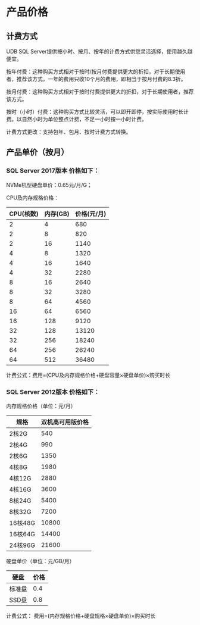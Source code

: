 # 产品价格




## 计费方式
UDB SQL Server提供按小时、按月、按年的计费方式供您灵活选择，使用越久越便宜。

按年付费：这种购买方式相对于按时/按月付费提供更大的折扣，对于长期使用者，推荐该方式，一年的费用只收10个月的费用，即相当于按月付费的8.3折。

按月付费：这种购买方式相对于按时付费提供更大的折扣，对于长期使用者，推荐该方式。

按时（小时）付费：这种购买方式比较灵活，可以即开即停，按实际使用时长计费。以自然小时为单位整点计费，不足一小时按一小时计费。

计费方式更改：支持包年、包月、按时计费方式转换。

## 产品单价（按月）

### SQL Server 2017版本 价格如下：

NVMe机型硬盘单价：0.65元/月/G；

CPU及内存规格价格：

|CPU(核数)|	内存(GB)|	价格(元/月)|
|---|---|---|
|2	|4	|680|
|2	|8	|820|
|2	|16	|1140|
|4	|8	|1320|
|4	|16|	1640|
|4	|32	|2280|
|8	|16	|2640|
|8	|32	|3280|
|8	|64	|4560|
|16	|64	|6560|
|16	|128	|9120|
|32	|128	|13120|
|32	|256	|18240|
|64	|256	|26240|
|64	|512	|36480|

计费公式：费用=(CPU及内存规格价格+硬盘容量×硬盘单价)×购买时长

### SQL Server 2012版本 价格如下：

 内存规格价格（单位：元/月）

| 规格     | 双机高可用版价格 |
| ------ | -------- |
| 2核2G   | 540      |
| 2核4G   | 990      |
| 2核6G   | 1350     |
| 4核8G   | 1980     |
| 4核12G  | 2880     |
| 4核16G  | 3600     |
| 8核24G  | 5400     |
| 8核32G  | 7200     |
| 16核48G | 10800    |
| 16核64G | 14400    |
| 24核96G | 21600    |

 硬盘单价（单位：元/GB/月）

| 硬盘   | 价格  |
| ---- | --- |
| 标准盘  | 0.4 |
| SSD盘 | 0.8 |

计费公式：
费用=(内存规格价格+硬盘规格×硬盘单价)×购买时长
